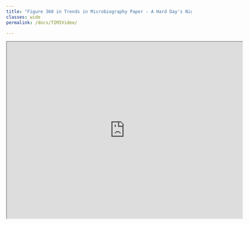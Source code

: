 ```yaml
---
title: "Figure 360 in Trends in Microbiography Paper - A Hard Day's Night: Cyanobacteria in Diel Cycles"
classes: wide
permalink: /docs/TIMIVideo/

---
```


<iframe src="https://drive.google.com/file/d/1hCKnA5kMSs2hdgsSsSxDeLPOJaBtze1-/preview" width="640" height="480"></iframe>

